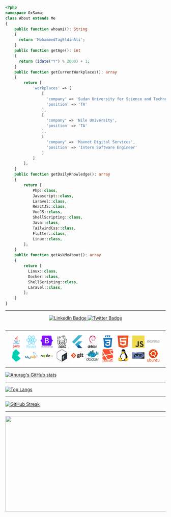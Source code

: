 <!-- ### Hi there 👋 -->

<!--
**OxSama/OxSama** is a ✨ _special_ ✨ repository because its `README.md` (this file) appears on your GitHub profile.

Here are some ideas to get you started:

- 🔭 I’m currently working on ...
- 🌱 I’m currently learning ...
- 👯 I’m looking to collaborate on ...
- 🤔 I’m looking for help with ...
- 💬 Ask me about ...
- 📫 How to reach me: ...
- 😄 Pronouns: ...
- ⚡ Fun fact: ...
-->
<!-- <div align="center" >
  <img src="https://media.giphy.com/media/M9gbBd9nbDrOTu1Mqx/giphy.gif" width="100" />
</div> -->



```php
<?php
namespace OxSama;
class About extends Me
{
    public function whoami(): String
    { 
      return 'MohammedTagEldinAli';
    }
    public function getAge(): int 
    {
      return (idate("Y") % 2000) + 1;
    }
    public function getCurrentWorkplaces(): array
    {
        return [
            'workplaces' => [
                [
                  'company' => 'Sudan University for Science and Technology',
                  'position' => 'TA'    
                ],
                [
                  'company' => 'Nile University',
                  'position' => 'TA'    
                ],
                [
                  'company' => 'Maxnet Digital Services',
                  'position' => 'Intern Software Engineer'    
                ] 
            ]
        ];
    }
    public function getDailyKnowledge(): array
    {
        return [
            Php::class,
            Javascript::class,
            Laravel::class,
            ReactJS::class,
            VueJS::class,
            ShellScripting::class,
            Java::class,
            TailwindCss::class,
            Flutter::class,
            Linux::class,
        ];
    }
    public function getAskMeAbout(): array
    {
        return [
          Linux::class,
          Docker::class,
          ShellScripting::class,
          Laravel::class,
        ];
    }
}
```


<hr>


<div id="badges" align="center">
  <a href="https://www.linkedin.com/in/mohamed-taj-eldin-b510791bb/">
    <img src="https://img.shields.io/badge/LinkedIn-blue?style=for-the-badge&logo=linkedin&logoColor=white" alt="LinkedIn Badge"/>
  </a>
<!--   <a href="your-youtube-URL">
    <img src="https://img.shields.io/badge/YouTube-red?style=for-the-badge&logo=youtube&logoColor=white" alt="Youtube Badge"/>
  </a> -->
  <a href="https://twitter.com/OX_SAMA">
    <img src="https://img.shields.io/badge/Twitter-blue?style=for-the-badge&logo=twitter&logoColor=white" alt="Twitter Badge"/>
  </a>
</div>

<div align="center">
  <img src="https://komarev.com/ghpvc/?username=OxSama&style=flat-square&color=red" alt=""/>
</div>

<hr>

<div align="center">
  <img src="https://github.com/devicons/devicon/blob/master/icons/java/java-original-wordmark.svg" title="Java" alt="Java" width="40" height="40"/>&nbsp;
  <img src="https://github.com/devicons/devicon/blob/master/icons/react/react-original-wordmark.svg" title="React" alt="React" width="40" height="40"/>&nbsp;
  <img src="https://github.com/devicons/devicon/blob/master/icons/bootstrap/bootstrap-original-wordmark.svg" title="Bootstrap" alt="Bootstrap" width="40" height="40"/>&nbsp;
  <img src="https://github.com/devicons/devicon/blob/master/icons/composer/composer-line-wordmark.svg" title="Composer" alt="Composer" width="40" height="40"/>&nbsp;
  <img src="https://github.com/devicons/devicon/blob/master/icons/flutter/flutter-original.svg" title="Flutter" alt="Flutter" width="40" height="40"/>&nbsp;
  <img src="https://github.com/devicons/devicon/blob/master/icons/debian/debian-original-wordmark.svg" title="Debian" alt="Debian " width="40" height="40"/>&nbsp;
  <img src="https://github.com/devicons/devicon/blob/master/icons/css3/css3-plain-wordmark.svg"  title="CSS3" alt="CSS" width="40" height="40"/>&nbsp;
  <img src="https://github.com/devicons/devicon/blob/master/icons/html5/html5-original.svg" title="HTML5" alt="HTML" width="40" height="40"/>&nbsp;
  <img src="https://github.com/devicons/devicon/blob/master/icons/javascript/javascript-original.svg" title="JavaScript" alt="JavaScript" width="40" height="40"/>&nbsp;
  <img src="https://github.com/devicons/devicon/blob/master/icons/express/express-original-wordmark.svg" title="JavaScript" alt="JavaScript" width="40" height="40"/>&nbsp;
  <img src="https://github.com/devicons/devicon/blob/master/icons/bulma/bulma-plain.svg" title="Bulma" alt="Bulma" width="40" height="40"/>&nbsp;
  <img src="https://github.com/devicons/devicon/blob/master/icons/mysql/mysql-original-wordmark.svg" title="MySQL"  alt="MySQL" width="40" height="40"/>&nbsp;
  <img src="https://github.com/devicons/devicon/blob/master/icons/nodejs/nodejs-original-wordmark.svg" title="NodeJS" alt="NodeJS" width="40" height="40"/>&nbsp;
  <img src="https://github.com/devicons/devicon/blob/master/icons/bash/bash-original.svg" title="Bash" alt="Bash" width="40" height="40"/>&nbsp;
  <img src="https://github.com/devicons/devicon/blob/master/icons/git/git-original-wordmark.svg" title="Git" alt="Git" width="40" height="40"/>&nbsp;
  <img src="https://github.com/devicons/devicon/blob/master/icons/docker/docker-original-wordmark.svg" title="Docker" alt="Docker" width="40" height="40"/>&nbsp;
  <img src="https://github.com/devicons/devicon/blob/master/icons/laravel/laravel-plain-wordmark.svg" title="Laravel" alt="Laravel" width="40" height="40"/>&nbsp;
  <img src="https://github.com/devicons/devicon/blob/master/icons/linux/linux-original.svg" title="Linux" alt="Linux" width="40" height="40"/>&nbsp;
  <img src="https://github.com/devicons/devicon/blob/master/icons/php/php-original.svg" title="PHP" alt="PHP" width="40" height="40"/>&nbsp;
  <img src="https://github.com/devicons/devicon/blob/master/icons/ubuntu/ubuntu-plain-wordmark.svg" title="Ubuntu" alt="Ubuntu" width="40" height="40"/>&nbsp;
</div>


<hr>

[![Anurag's GitHub stats](https://github-readme-stats.vercel.app/api?username=OxSama&theme=react)](https://github.com/anuraghazra/github-readme-stats)



<hr>

[![Top Langs](https://github-readme-stats.vercel.app/api/top-langs/?username=OxSama&layout=compact&theme=react)](https://github.com/anuraghazra/github-readme-stats)

<hr>

[![GitHub Streak](http://github-readme-streak-stats.herokuapp.com?user=OxSama&theme=react)](https://git.io/streak-stats)

<hr>

<div align="center">
  <img src="https://media.giphy.com/media/KyIaRm6jYlAGyJ86zH/giphy.gif" width="600" height="300"/>
</div>

